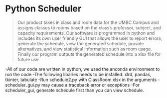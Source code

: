 # Python Scheduler
> Our product takes in class and room data for the UMBC Campus and assigns classes to rooms based on the class’s professor, subject, and capacity requirements. Our software is programmed in python and includes its own user friendly GUI that allows the user to report errors, generate the schedule, view the generated schedule, provide alternatives, and view statistical information such as room usage. Finally our program outputs the generated schedule into a xlsx file for future use.

-All of our code are written in python, we used the anconda environment to run the code
-The following libaries needs to be installed: xlrd, pandas, tkinter, tabulate
-Run schedule2.py with ClassRoom.xlsx in the arguments
-scheduler_gui.py may cause a traceback error or exceptions
-For scheduler_gui, generate schedule first than you can view schedule.
